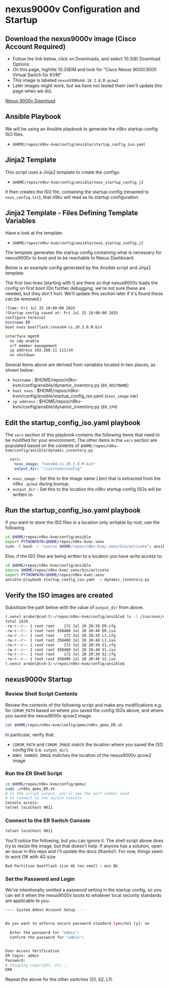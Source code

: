 # nexus9000v Configuration and Startup

## Download the nexus9000v image (Cisco Account Required)

- Follow the link below, click on Downloads, and select 10.3(8) Download Options.
- On this page, highlite 10.3(8)M and look for "Cisco Nexus 9000/3000 Virtual Switch for KVM"
- This image is labeled `nexus9300v64.10.3.8.M.qcow2`
- Later images might work, but we have not tested them (we'll update this page when we do).

[Nexus 9000v Download](https://www.cisco.com/c/en/us/support/switches/nexus-9000v-switch/model.html)

## Ansible Playbook

We will be using an Ansible playbook to generate the n9kv startup-config
ISO files.

- `$HOME/repos/n9kv-kvm/config/ansible/startup_config_iso.yaml`

## Jinja2 Template

This script uses a Jinja2 template to create the configs.

- `$HOME/repos/n9kv-kvm/config/ansible/nxos_startup_config.j2`

It then creates the ISO file, containing the startup-config
(renamed to `nxos_config.txt`), that n9kv will read as its
startup configuration.

## Jinja2 Template - Files Defining Template Variables

Have a look at the template.

- `$HOME/repos/n9kv-kvm/config/ansible/nxos_startup_config.j2`

The template generates the startup config containing what
is necessary for nexus9000v to boot and to be reachable to
Nexus Dashboard.

Below is an example config generated by the Ansible script and
Jinja2 template.

The first two lines (starting with !) are there so that nexus9000v
loads the config on first boot (On further debugging, we're not sure
these are needed, but they don't hurt.  We'll update this section
later if it's found these can be removed.)

```bash
!Time: Fri Jul 25 10:00:00 2025
!Startup config saved at: Fri Jul 25 10:00:00 2025
configure terminal
hostname ER
boot nxos bootflash:/nxos64-cs.10.3.8.M.bin

interface mgmt0
  no cdp enable
  vrf member management
  ip address 192.168.11.111/24
  no shutdown
```

Several items above are derived from variables located in two places, as shown below:

- `hostname` : $HOME/repos/n9kv-kvm/config/ansible/dynamic_inventory.py (`ER_HOSTNAME`)
- `boot nxos` : $HOME/repos/n9kv-kvm/config/ansible/startup_config_iso.yaml (`nxos_image` var)
- `ip address` : $HOME/repos/n9kv-kvm/config/ansible/dynamic_inventory.py (`ER_IP4`)

## Edit the startup_config_iso.yaml playbook

The `vars` section of this playbook contains the following items
that need to be modified for your environment.  The other items
in the `vars` section are populated based on the contents of
`$HOME/repos/n9kv-kvm/config/ansible/dynamic_inventory.py`

```yaml
  vars:
    nxos_image: "nxos64-cs.10.3.8.M.bin"
    output_dir: "/iso/nxos/config"
```

- `nxos_image` - Set this to the image name (.bin) that is extracted from the n9kv `.qcow2` during bootup.
- `output_dir` - Set this to the location the n9kv startup config ISOs will be written to.

## Run the startup_config_iso.yaml playbook

If you want to store the ISO files in a location only writable by root, use the following.

```bash
cd $HOME/repos/n9kv-kvm/config/ansible
export PYTHONPATH=$HOME/repos/n9kv-kvm/.venv
sudo -E bash -c "source $HOME/repos/n9kv-kvm/.venv/bin/activate"; ansible-playbook startup_config_iso.yaml -i dynamic_inventory.py
```

Else, if the ISO files are being written to a location you have write access to:

```bash
cd $HOME/repos/n9kv-kvm/config/ansible
source $HOME/repos/n9kv-kvm/.venv/bin/activate
export PYTHONPATH=$HOME/repos/n9kv-kvm/.venv
ansible-playbook startup_config_iso.yaml -i dynamic_inventory.py
```

## Verify the ISO images are created

Substitute the path below with the value of `output_dir` from above.

```bash
(.venv) arobel@cvd-3:~/repos/n9kv-kvm/config/ansible$ ls -l /iso/nxos/config
total 1424
-rw-r--r-- 1 root root    172 Jul 28 20:39 ER.cfg
-rw-r--r-- 1 root root 358400 Jul 28 20:40 ER.iso
-rw-r--r-- 1 root root    172 Jul 28 20:39 L1.cfg
-rw-r--r-- 1 root root 358400 Jul 28 20:40 L1.iso
-rw-r--r-- 1 root root    172 Jul 28 20:39 S1.cfg
-rw-r--r-- 1 root root 358400 Jul 28 20:40 S1.iso
-rw-r--r-- 1 root root    172 Jul 28 20:39 S2.cfg
-rw-r--r-- 1 root root 358400 Jul 28 20:40 S2.iso
(.venv) arobel@cvd-3:~/repos/n9kv-kvm/config/ansible$
```

## nexus9000v Startup

### Review Shell Script Contents

Review the contents of the following script and make any modifications
e.g. for `CDROM_PATH` based on where you saved the config ISOs above,
and where you saved the nexus9000v qcow2 image.

```bash
cat $HOME/repos/n9kv-kvm/config/qemu/n9kv_qemu_ER.sh
```

In particular, verify that:

- `CDROM_PATH` and `CDROM_IMAGE` match the location where you saved the ISO config file (i.e. `output_dir`).
- `N9KV_SHARED_IMAGE` matches the location of the nexus9000v qcow2 image

### Run the ER Shell Script

```bash
cd $HOME/repos/n9kv-kvm/config/qemu/
sudo ./n9kv_qemu_ER.sh
# In the script output, you'll see the port number used
# to connect to the switch console
Console access:
telnet localhost 9011
```

### Connect to the ER Switch Console

```bash
telnet localhost 9011
```

You'll notice the following, but you can ignore it.  The shell script above
does try to resize the image, but that doesn't help.  If anyone has a solution,
open an issue in this repo and I'll update the docs (thanks!).  For now,
things seem to work OK with 4G size.

```bash
Bad Partition bootflash size 4G too small < min 8G
```

### Set the Password and Login

We've intentionally omitted a password setting in the startup config,
so you can set it when the nexus9000v boots to whatever local security
standards are applicable to you.

```bash
---- System Admin Account Setup ----


Do you want to enforce secure password standard (yes/no) [y]: no

  Enter the password for "admin": 
  Confirm the password for "admin": 


User Access Verification
ER login: admin
Password: 
# skipping copyright, etc...
ER#
```

Repeat the above for the other switches (S1, S2, L1).
